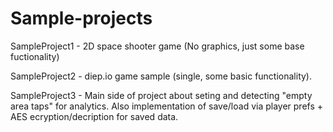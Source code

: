 # Sample-projects

SampleProject1 - 2D space shooter game (No graphics, just some base fuctionality)

SampleProject2 - diep.io game sample (single, some basic functionality).

SampleProject3 - Main side of project about seting and detecting "empty area taps" for analytics. Also implementation of save/load via player prefs + AES ecryption/decription for saved data.


